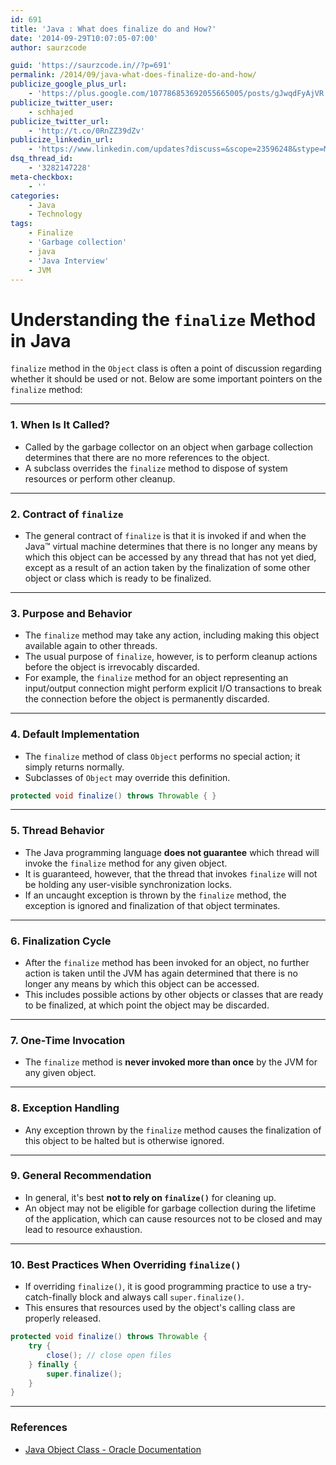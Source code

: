 ```yaml
---
id: 691
title: 'Java : What does finalize do and How?'
date: '2014-09-29T10:07:05-07:00'
author: saurzcode

guid: 'https://saurzcode.in//?p=691'
permalink: /2014/09/java-what-does-finalize-do-and-how/
publicize_google_plus_url:
    - 'https://plus.google.com/107786853692055665005/posts/gJwqdFyAjVR'
publicize_twitter_user:
    - schhajed
publicize_twitter_url:
    - 'http://t.co/0RnZZ39dZv'
publicize_linkedin_url:
    - 'https://www.linkedin.com/updates?discuss=&scope=23596248&stype=M&topic=5922212275766185985&type=U&a=XZ8_'
dsq_thread_id:
    - '3282147228'
meta-checkbox:
    - ''
categories:
    - Java
    - Technology
tags:
    - Finalize
    - 'Garbage collection'
    - java
    - 'Java Interview'
    - JVM
---
```

# Understanding the `finalize` Method in Java

`finalize` method in the `Object` class is often a point of discussion regarding whether it should be used or not. Below are some important pointers on the `finalize` method:

---

### 1. When Is It Called?

- Called by the garbage collector on an object when garbage collection determines that there are no more references to the object.
- A subclass overrides the `finalize` method to dispose of system resources or perform other cleanup.

---

### 2. Contract of `finalize`

- The general contract of `finalize` is that it is invoked if and when the Java™ virtual machine determines that there is no longer any means by which this object can be accessed by any thread that has not yet died, except as a result of an action taken by the finalization of some other object or class which is ready to be finalized.

---

### 3. Purpose and Behavior

- The `finalize` method may take any action, including making this object available again to other threads.
- The usual purpose of `finalize`, however, is to perform cleanup actions before the object is irrevocably discarded.
- For example, the `finalize` method for an object representing an input/output connection might perform explicit I/O transactions to break the connection before the object is permanently discarded.

---

### 4. Default Implementation

- The `finalize` method of class `Object` performs no special action; it simply returns normally.
- Subclasses of `Object` may override this definition.

```java
protected void finalize() throws Throwable { }
```

---

### 5. Thread Behavior

- The Java programming language **does not guarantee** which thread will invoke the `finalize` method for any given object.
- It is guaranteed, however, that the thread that invokes `finalize` will not be holding any user-visible synchronization locks.
- If an uncaught exception is thrown by the `finalize` method, the exception is ignored and finalization of that object terminates.

---

### 6. Finalization Cycle

- After the `finalize` method has been invoked for an object, no further action is taken until the JVM has again determined that there is no longer any means by which this object can be accessed.
- This includes possible actions by other objects or classes that are ready to be finalized, at which point the object may be discarded.

---

### 7. One-Time Invocation

- The `finalize` method is **never invoked more than once** by the JVM for any given object.

---

### 8. Exception Handling

- Any exception thrown by the `finalize` method causes the finalization of this object to be halted but is otherwise ignored.

---

### 9. General Recommendation

- In general, it's best **not to rely on `finalize()`** for cleaning up.
- An object may not be eligible for garbage collection during the lifetime of the application, which can cause resources not to be closed and may lead to resource exhaustion.

---

### 10. Best Practices When Overriding `finalize()`

- If overriding `finalize()`, it is good programming practice to use a try-catch-finally block and always call `super.finalize()`.
- This ensures that resources used by the object's calling class are properly released.

```java
protected void finalize() throws Throwable {
    try {
        close(); // close open files
    } finally {
        super.finalize();
    }
}
```

---

### References

- [Java Object Class - Oracle Documentation](http://docs.oracle.com/javase/7/docs/api/java/lang/Object.html)
